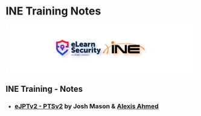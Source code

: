 # INE Training Notes

![elearnsecurity.com - © eLearnSecurity | ine.com - © INE](.gitbook/assets/elearninginecovermid.png)

## INE Training - Notes

- ### [eJPTv2 - PTSv2](ejpt/README.md) by Josh Mason & [Alexis Ahmed](https://alexisahmed.com/)

